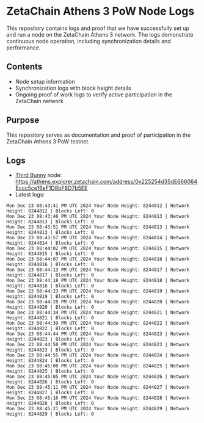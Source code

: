 # ZetaChain Athens 3 PoW Node Logs
This repository contains logs and proof that we have successfully set up and run a node on the ZetaChain Athens 3 network. The logs demonstrate continuous node operation, including synchronization details and performance.

## Contents
- Node setup information
- Synchronization logs with block height details
- Ongoing proof of work logs to verify active participation in the ZetaChain network

## Purpose
This repository serves as documentation and proof of participation in the ZetaChain Athens 3 PoW testnet.

## Logs

- [Third Bunny](https://thirdbunny.xyz/) node: https://athens.explorer.zetachain.com/address/0x225254d35dE666064Eccc5ce16eF1D8bF8D7b5EE
- Latest logs:
```
Mon Dec 23 08:43:41 PM UTC 2024 Your Node Height: 8244812 | Network Height: 8244812 | Blocks Left: 0
Mon Dec 23 08:43:46 PM UTC 2024 Your Node Height: 8244813 | Network Height: 8244813 | Blocks Left: 0
Mon Dec 23 08:43:51 PM UTC 2024 Your Node Height: 8244813 | Network Height: 8244813 | Blocks Left: 0
Mon Dec 23 08:43:57 PM UTC 2024 Your Node Height: 8244814 | Network Height: 8244814 | Blocks Left: 0
Mon Dec 23 08:44:02 PM UTC 2024 Your Node Height: 8244815 | Network Height: 8244815 | Blocks Left: 0
Mon Dec 23 08:44:07 PM UTC 2024 Your Node Height: 8244816 | Network Height: 8244816 | Blocks Left: 0
Mon Dec 23 08:44:13 PM UTC 2024 Your Node Height: 8244817 | Network Height: 8244817 | Blocks Left: 0
Mon Dec 23 08:44:18 PM UTC 2024 Your Node Height: 8244818 | Network Height: 8244818 | Blocks Left: 0
Mon Dec 23 08:44:23 PM UTC 2024 Your Node Height: 8244819 | Network Height: 8244819 | Blocks Left: 0
Mon Dec 23 08:44:28 PM UTC 2024 Your Node Height: 8244820 | Network Height: 8244820 | Blocks Left: 0
Mon Dec 23 08:44:34 PM UTC 2024 Your Node Height: 8244821 | Network Height: 8244821 | Blocks Left: 0
Mon Dec 23 08:44:39 PM UTC 2024 Your Node Height: 8244822 | Network Height: 8244822 | Blocks Left: 0
Mon Dec 23 08:44:44 PM UTC 2024 Your Node Height: 8244823 | Network Height: 8244823 | Blocks Left: 0
Mon Dec 23 08:44:50 PM UTC 2024 Your Node Height: 8244823 | Network Height: 8244823 | Blocks Left: 0
Mon Dec 23 08:44:55 PM UTC 2024 Your Node Height: 8244824 | Network Height: 8244824 | Blocks Left: 0
Mon Dec 23 08:45:00 PM UTC 2024 Your Node Height: 8244825 | Network Height: 8244825 | Blocks Left: 0
Mon Dec 23 08:45:05 PM UTC 2024 Your Node Height: 8244826 | Network Height: 8244826 | Blocks Left: 0
Mon Dec 23 08:45:11 PM UTC 2024 Your Node Height: 8244827 | Network Height: 8244827 | Blocks Left: 0
Mon Dec 23 08:45:16 PM UTC 2024 Your Node Height: 8244828 | Network Height: 8244828 | Blocks Left: 0
Mon Dec 23 08:45:21 PM UTC 2024 Your Node Height: 8244829 | Network Height: 8244829 | Blocks Left: 0
```
